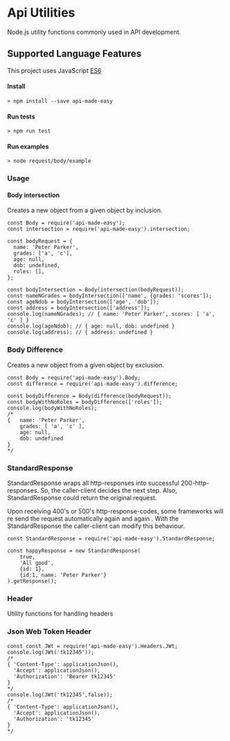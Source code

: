 # Api Utilities
Node.js utility functions commonly used in  API development.
## Supported Language Features
This project uses JavaScript [ES6](https://github.com/lukehoban/es6features)

#### Install
```
> npm install --save api-made-easy 
```
#### Run tests
```
> npm run test 
```
#### Run examples
```
> node request/body/example
```
### Usage

#### Body intersection
Creates a new object from a given object by inclusion.
````
const Body = require('api-made-easy');
const intersection = require('api-made-easy').intersection;

const bodyRequest = {
  name: 'Peter Parker',
  grades: ['a', 'c'],
  age: null,
  dob: undefined,
  roles: [],
};

const bodyIntersection = Body(intersection(bodyRequest));
const nameNGrades = bodyIntersection(['name', {grades: 'scores']);
const ageNdob = bodyIntersection(['age', 'dob']);
const address = bodyIntersection(['address']);
console.log(nameNGrades); // { name: 'Peter Parker', scores: [ 'a', 'c' ] }
console.log(ageNdob); // { age: null, dob: undefined }
console.log(address); // { address: undefined }
```` 
### Body Difference
Creates a new object from a given object by exclusion.
````
const Body = require('api-made-easy').Body;
const difference = require('api-made-easy').difference;

const bodyDifference = Body(difference(bodyRequest));
const bodyWithNoRoles = bodyDifference(['roles']);
console.log(bodyWithNoRoles);
/*
{   name: 'Peter Parker',
    grades: [ 'a', 'c' ],
    age: null,
    dob: undefined
}
*/
````  
### StandardResponse
StandardResponse wraps all http-responses into successful 200-http-responses. 
So, the caller-client decides the next step. Also, StandardResponse could return the original request. 

Upon receiving 400's or 500's http-response-codes, some frameworks will re send the request automatically again and again 
. With the StandardResponse the caller-client can modify this behaviour.    

````
const StandardResponse = require('api-made-easy').StandardResponse;

const happyResponse = new StandardResponse(
    true,
    'All good',
    {id: 1},
    {id:1, name: 'Peter Parker'}
).getResponse();
````
### Header
Utility functions for handling headers

### Json Web Token Header
````
const const JWt = require('api-made-easy').Headers.JWt;
console.log(JWt('tk12345'));
/*
{ 'Content-Type': applicationJson(),
  'Accept': applicationJson(),
  'Authorization': 'Bearer tk12345'
}
*/
console.log(JWt('tk12345',false));
/*
{ 'Content-Type': applicationJson(),
  'Accept': applicationJson(),
  'Authorization': 'tk12345'
}
*/    

````

